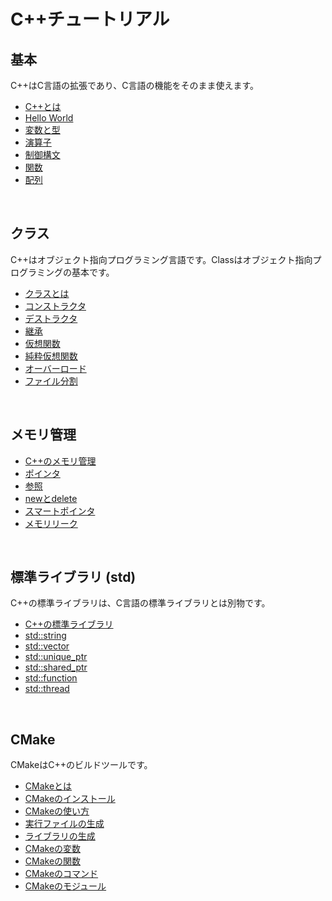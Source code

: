 # C++チュートリアル

## 基本

C++はC言語の拡張であり、C言語の機能をそのまま使えます。

- [C++とは](./00_basic/01_about_cpp/index.md)
- [Hello World](./00_basic/02_hello_world/index.md)
- [変数と型](./00_basic/03_variable/index.md)
- [演算子](./00_basic/04_operator/index.md)
- [制御構文](./00_basic/05_control/index.md)
- [関数](./00_basic/06_function/index.md)
- [配列](./00_basic/07_array/index.md)

<br>

## クラス

C++はオブジェクト指向プログラミング言語です。Classはオブジェクト指向プログラミングの基本です。

- [クラスとは](./01_class/01_about_class/index.md)
- [コンストラクタ](./01_class/02_constructor/index.md)
- [デストラクタ](./01_class/03_destructor/index.md)
- [継承](./01_class/04_inheritance/index.md)
- [仮想関数](./01_class/05_virtual_function/index.md)
- [純粋仮想関数](./01_class/06_pure_virtual_function/index.md)
- [オーバーロード](./01_class/07_overload/index.md)
- [ファイル分割](./01_class/08_file_split/index.md)

<br>

## メモリ管理

- [C++のメモリ管理](./02_memory/01_memory_management/index.md)
- [ポインタ](./02_memory/02_pointer/index.md)
- [参照](./02_memory/03_reference/index.md)
- [newとdelete](./02_memory/04_new_delete/index.md)
- [スマートポインタ](./02_memory/05_smart_pointer/index.md)
- [メモリリーク](./02_memory/06_memory_leak/index.md)

<br>

## 標準ライブラリ (std)

C++の標準ライブラリは、C言語の標準ライブラリとは別物です。

- [C++の標準ライブラリ](./03_std/01_about_std/index.md)
- [std::string](./03_std/02_string/index.md)
- [std::vector](./03_std/03_vector/index.md)
- [std::unique_ptr](./03_std/09_unique_ptr/index.md)
- [std::shared_ptr](./03_std/10_shared_ptr/index.md)
- [std::function](./03_std/12_function/index.md)
- [std::thread](./03_std/13_thread/index.md)

<br>

## CMake

CMakeはC++のビルドツールです。

- [CMakeとは](./04_cmake/01_about_cmake/index.md)
- [CMakeのインストール](./04_cmake/02_install_cmake/index.md)
- [CMakeの使い方](./04_cmake/03_how_to_use_cmake/index.md)
- [実行ファイルの生成](./04_cmake/04_generate_executable/index.md)
- [ライブラリの生成](./04_cmake/05_generate_library/index.md)
- [CMakeの変数](./04_cmake/06_cmake_variable/index.md)
- [CMakeの関数](./04_cmake/07_cmake_function/index.md)
- [CMakeのコマンド](./04_cmake/08_cmake_command/index.md)
- [CMakeのモジュール](./04_cmake/09_cmake_module/index.md)

<br>
